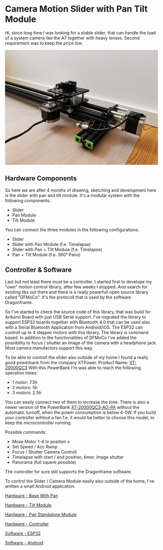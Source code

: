 # Camera Motion Slider with Pan Tilt Module

Hi,
since long time I was looking for a stable slider, that can handle the load of a system camera like the A7 together with heavy lenses. Second requirement was to keep the price low.

![alt text](https://github.com/JoJ123/Camera-Motion-Slider/blob/master/Hardware/Base%20with%20Pan/images/BaseWithPan.jpg?raw=true)

## Hardware Components
So here we are after 4 months of drawing, sketching and development here is the slider with pan and tilt module. It's a modular system with the following components:

 - Slider
 - Pan Module
 - Tilt Module

You can connect the three modules in the following configurations:
 - Slider
 - Slider with Pan Module (f.e. Timelapse)
 - Slider with Pan + Tilt Module (f.e. Timelapse)
 - Pan + Tilt Module (f.e. 360° Pano)

## Controller & Software
Last but not least there must be a controller. I started first to develope my "own" motion control library, after few weeks I stopped. And search for existing libs out there and there is a really powerfull open source library called "DFMoCo". It's the protocoll that is used by the software Dragonframe.

So I've started to check the source code of this library, that was build for Arduino Board with just USB Serial support. I've migrated the library to support ESP32 boards together with Bluetooth 4.0 that can be used also with a Serial Bluetooth Application from Android/iOS. The ESP32 can controll up to 4 stepper motors with this library. The library is command based.
In addition to the functionalities of DFMoCo I've added the possibility to focus / shutter an image of the camera with a headphone jack. Most camera manufactors support this way.

To be able to controll the slider also outside of my home I found a really good powerbank from the company XTPower. Product Name: [XT-20000QC3](https://www.xtpower.de/XT-20000Q3-Powerbank-mobiler-externer-USB-Akku-mit-20100mAh)
With this PowerBank I'm was able to reach the following operation times:
- 1 motor:  7.5h
- 2 motors: 5h
- 3 motors: 2.5h

You can easily connect two of them to increase the time. There is also a newer version of the PowerBank [XT-20000QC3-AO-PA](https://www.xtpower.de/XT-20000Q3-AO-PA-Powerbank-ohne-Abschaltung) without the automatic turnoff, when the power consumption is below 4-5W. If you build your controller wihtout a fan f.e. it would be better to choose this model, to keep the microcontroller running.
 
Possible commands:
- Move Motor 1-4 to position x
- Set Speed / Acc Ramp
- Focus / Shutter Camera Controll
- Timelapse with start / end position, timer, image shutter
- Panorama (full squere possible)

The controller for sure still supports the Dragonframe software.

To control the Slider / Camera Module easily also outside of the home, I've written a small Android application.

[Hardware - Base With Pan](https://github.com/JoJ123/Camera-Motion-Slider/blob/master/Hardware/Base%20with%20Pan/README.md)

[Hardware - Tilt Module](https://github.com/JoJ123/Camera-Motion-Slider/blob/master/Hardware/Tilt%20Module/README.md)

[Hardware - Pan Standalone Module](https://github.com/JoJ123/Camera-Motion-Slider/blob/master/Hardware/Pan%20Standalone%20Module/README.md)

[Hardware - Controller](https://github.com/JoJ123/Camera-Motion-Slider/blob/master/Hardware/Controller/README.md)

[Software - ESP32](https://github.com/JoJ123/Camera-Motion-Slider/blob/master/Software/README.md)

[Software - Android](https://github.com/JoJ123/Camera-Motion-Slider/blob/master/Software/AndroidApp/README.md)
